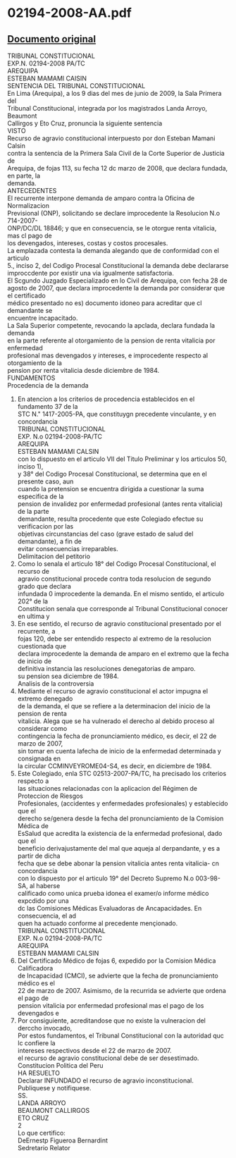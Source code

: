
02194-2008-AA.pdf
=================
  
[Documento original](https://tc.gob.pe/jurisprudencia/2009/02194-2008-AA.pdf)  
---  
TRIBUNAL CONSTITUCIONAL  
EXP.N. 02194-2008 PA/TC  
AREQUIPA  
ESTEBAN MAMAMI CAISIN  
SENTENCIA DEL TRIBUNAL CONSTITUCIONAL  
En Lima (Arequipa), a los 9 dias del mes de junio de 2009, la Sala Primera del  
Tribunal Constitucional, integrada por los magistrados Landa Arroyo, Beaumont  
Callirgos y Eto Cruz, pronuncia la siguiente sentencia  
VISTO  
Recurso de agravio constitucional interpuesto por don Esteban Mamani Calsin  
contra la sentencia de la Primera Sala Civil de la Corte Superior de Justicia de  
Arequipa, de fojas 113, su fecha 12 dc marzo de 2008, que declara fundada, en parte, la  
demanda.  
ANTECEDENTES  
El recurrente interpone demanda de amparo contra la Oficina de Normalizacion  
Previsional (ONP), solicitando se declare improcedente la Resolucion N.o 714-2007-  
ONP/DC/DL 18846; y que en consecuencia, se le otorgue renta vitalicia, mas cl pago de  
los devengados, intereses, costas y costos procesales.  
La emplazada contesta la demanda alegando que de conformidad con el articulo  
5., inciso 2, del Codigo Procesal Constitucional la demanda debe declararse  
improccdente por existir una via igualmente satisfactoria.  
El Scgundo Juzgado Especializado en lo Civil de Arequipa, con fecha 28 de  
agosto de 2007, que declara improcedente la demanda por considerar que el certificado  
médico presentado no es) documento idoneo para acreditar que cl demandante se  
encuentre incapacitado.  
La Sala Superior competente, revocando la apclada, declara fundada la demanda  
en la parte referente al otorgamiento de la pension de renta vitalicia por enfermedad  
profesional mas devengados y intereses, e improcedente respecto al otorgamiento de la  
pension por renta vitalicia desde diciembre de 1984.  
FUNDAMENTOS  
Procedencia de la demanda  
1. En atencion a los criterios de procedencia establecidos en el fundamento 37 de la  
STC N." 1417-2005-PA, que constituygn precedente vinculante, y en concordancia  
TRIBUNAL CONSTITUCIONAL  
EXP. N.o 02194-2008-PA/TC  
AREQUIPA  
ESTEBAN MAMAMI CALSIN  
con lo dispuesto en el articulo VII del Titulo Preliminar y los articulos 50, inciso 1),  
y 38° del Codigo Procesal Constitucional, se determina que en el presente caso, aun  
cuando la pretension se encuentra dirigida a cuestionar la suma especifica de la  
pension de invalidez por enfermedad profesional (antes renta vitalicia) de la parte  
demandante, resulta procedente que este Colegiado efectue su verificacion por las  
objetivas circunstancias del caso (grave estado de salud del demandante), a fin de  
evitar consecuencias irreparables.  
Delimitacion del petitorio  
2. Como lo senala el articulo 18° del Codigo Procesal Constitucional, el recurso de  
agravio constitucional procede contra toda resolucion de segundo grado que declara  
infundada 0 improcedente la demanda. En el mismo sentido, el articulo 202° de la  
Constitucion senala que corresponde al Tribunal Constitucional conocer en ultima y  
3. En ese sentido, el recurso de agravio constitucional presentado por el recurrente, a  
fojas 120, debe ser entendido respecto al extremo de la resolucion cuestionada que  
declara improcedente la demanda de amparo en el extremo que la fecha de inicio de  
definitiva instancia las resoluciones denegatorias de amparo.  
su pension sea diciembre de 1984.  
Analisis de la controversia  
4. Mediante el recurso de agravio constitucional el actor impugna el extremo denegado  
de la demanda, el que se refiere a la determinacion del inicio de la pension de renta  
vitalicia. Alega que se ha vulnerado el derecho al debido proceso al considerar como  
contingencia la fecha de pronunciamiento médico, es decir, el 22 de marzo de 2007,  
sin tomar en cuenta lafecha de inicio de la enfermedad determinada y consignada en  
la circular CCMINVEYROME04-S4, es decir, en diciembre de 1984.  
5. Este Colegiado, enla STC 02513-2007-PA/TC, ha precisado los criterios respecto a  
las situaciones relacionadas con la aplicacion del Régimen de Proteccion de Riesgos  
Profesionales, (accidentes y enfermedades profesionales) y establecido que el  
derecho se/genera desde la fecha del pronunciamiento de la Comision Médica de  
EsSalud que acredita la existencia de la enfermedad profesional, dado que el  
beneficio derivajustamente del mal que aqueja al derpandante, y es a partir de dicha  
fecha que se debe abonar la pension vitalicia antes renta vitalicia- cn concordancia  
con lo dispuesto por el articulo 19° del Decreto Supremo N.o 003-98-SA, al haberse  
calificado como unica prueba idonea el examer/o informe médico expcdido por una  
dc las Comisiones Médicas Evaluadoras de Ancapacidades. En consecuencia, el ad  
quen ha actuado conforme al precedente mençionado.  
TRIBUNAL CONSTITUCIONAL  
EXP. N.o 02194-2008-PA/TC  
AREQUIPA  
ESTEBAN MAMAMI CALSIN  
6. Del Certificado Médico de fojas 6, expedido por la Comision Médica Calificadora  
de Incapacidad (CMCI), se advierte que la fecha de pronunciamiento médico es el  
22 de marzo de 2007. Asimismo, de la recurrida se advierte que ordena el pago de  
pension vitalicia por enfermedad profesional mas el pago de los devengados e  
7. Por consiguiente, acreditandose que no existe la vulneracion del derccho invocado,  
Por estos fundamentos, el Tribunal Constitucional con la autoridad quc lc confiere la  
intereses respectivos desde el 22 de marzo de 2007.  
el recurso de agravio constitucional debe de ser desestimado.  
Constitucion Politica del Peru  
HA RESUELTO  
Declarar INFUNDADO el recurso de agravio inconstitucional.  
Publiquese y notifiquese.  
SS.  
LANDA ARROYO  
BEAUMONT CALLIRGOS  
ETO CRUZ  
2  
Lo que certifico:  
DeErnestp Figueroa Bernardint  
Sedretario Relator